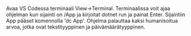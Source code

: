 Avaa VS Codessa terminaali View->Terminal. Terminaalissa voit ajaa ohjelman kun sijainti on /App ja kirjoitat dotnet run ja painat Enter. Sijaintiin App pääset komennolla 'dc App'.
Ohjelma palauttaa kaksi humanisoitua arvoa, jotka ovat tekstityyppinen ja päivämäärätyyppinen.
